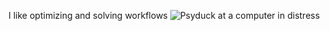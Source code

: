 I like optimizing and solving workflows
![Psyduck at a computer in distress](https://github.com/jmelahman/jmelahman/assets/23436978/e9c0a751-9a54-407f-a491-676863ecc644)
